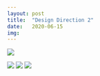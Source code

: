 ```yaml
---
layout: post
title:  "Design Direction 2"
date:   2020-06-15
img:
---
```


![](https://media.giphy.com/media/lpnKanrJdCDf574Elb/giphy.gif)  





<img src="{{site.baseurl}}/assets/img/DesignImages/render16.JPG">
<img src="{{site.baseurl}}/assets/img/DesignImages/render17.JPG">
<img src="{{site.baseurl}}/assets/img/DesignImages/render18.JPG">
